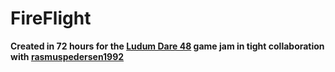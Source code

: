 # FireFlight

**Created in 72 hours for the [Ludum Dare 48](https://ldjam.com/events/ludum-dare/48) game jam in tight collaboration with [rasmuspedersen1992](https://github.com/rasmuspedersen1992)**
